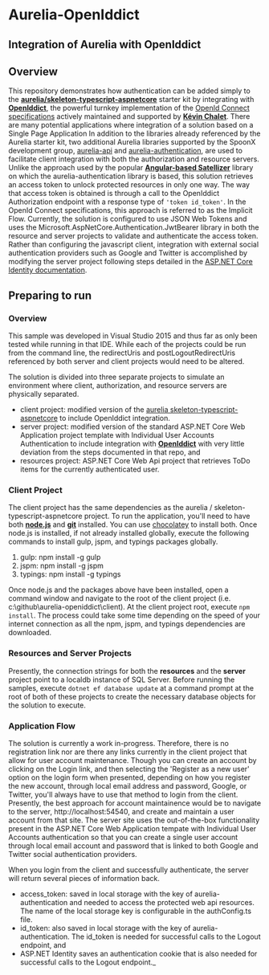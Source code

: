 # Aurelia-OpenIddict
## Integration of Aurelia with OpenIddict



## Overview

This repository demonstrates how authentication can be added simply to the **[aurelia/skeleton-typescript-aspnetcore](https://github.com/aurelia/skeleton-navigation)** starter kit
by integrating with **[OpenIddict](https://github.com/openiddict/openiddict-core)**, the powerful turnkey implementation of the 
[OpenId Connect specifications](http://openid.net/specs/openid-connect-core-1_0.html) actively maintained and supported by
**[Kévin Chalet](https://github.com/PinpointTownes)**. There are many potential applications where integration of a solution based on a 
Single Page Application In addition to the libraries already referenced by the Aurelia starter kit, two additional
Aurelia libraries supported by the SpoonX development group, [aurelia-api](https://github.com/SpoonX/aurelia-api) and [aurelia-authentication](https://github.com/SpoonX/aurelia-api), are used to 
facilitate client integration with both the authorization and resource servers. Unlike the approach used by the popular **[Angular-based 
Satellizer](https://github.com/sahat/satellizer)** library on which the aurelia-authentication library is based, this solution retrieves an access token to unlock protected 
resources in only one way. The way that access token is obtained is through a call to the OpenIddict Authorization endpoint with a 
response type of ```'token id_token'```. In the OpenId Connect specifications, this approach is referred to as the Implicit Flow. Currently, the
solution is configured to use JSON Web Tokens and uses the Microsoft.AspNetCore.Authentication.JwtBearer library in both the 
resource and server projects to validate and authenticate the access token. Rather than configuring the javascript client, integration 
with external social authentication providers such as Google and Twitter is accomplished by modifying the server project following 
steps detailed in the [ASP.NET Core Identity documentation](https://docs.asp.net/en/latest/security/authentication/sociallogins.html).


## Preparing to run

### Overview

This sample was developed in Visual Studio 2015 and thus far as only been tested while running in that IDE. While each of the projects 
could be run from the command line, the redirectUris and postLogoutRedirectUris referenced by both server and client projects would
need to be altered. 

The solution is divided into three separate projects to simulate an environment where client, authorization, and resource servers
are physically separated.  
   - client project: modified version of the [aurelia skeleton-typescript-aspnetcore](https://github.com/aurelia/skeleton-navigation) to include OpenIddict integration.
   - server project: modified version of the standard ASP.NET Core Web Application project template with Individual User Accounts Authentication to include integration with **[OpenIddict](https://github.com/openiddict/openiddict-core)** with very little deviation from the steps documented in that repo, and
   - resources project: ASP.NET Core Web Api project that retrieves ToDo items for the currently authenticated user.

### Client Project

The client project has the same dependencies as the aurelia / skeleton-typescript-aspnetcore project. To run the application, you'll need to have both
**[node.js](https://chocolatey.org/packages/nodejs)** and **[git](https://chocolatey.org/packages/git.install)** installed. You can use 
[chocolatey](https://chocolatey.org/) to install both. Once node.js is installed, if not already installed globally, execute the following 
commands to install gulp, jspm, and typings packages globally. 
  1. gulp: npm install -g gulp
  2. jspm: npm install -g jspm
  3. typings: npm install -g typings

Once node.js and the packages above have been installed, open a command window and navigate to the root of the client project 
(i.e. c:\github\aurelia-openiddict\client). At the client project root, execute ```npm install```. The process could take some time depending on the
speed of your internet connection as all the npm, jspm, and typings dependencies are downloaded.

### Resources and Server Projects

Presently, the connection strings for both the **resources** and the **server** project point to a localdb instance of SQL Server. Before
running the samples, execute ```dotnet ef database update``` at a command prompt at the root of both of these projects to create
the necessary database objects for the solution to execute.  

### Application Flow

The solution is currently a work in-progress. Therefore, there is no registration link nor are there any links currently in the client
project that allow for user account maintenance. Though you can create an account by clicking on the Login link, and then selecting the 
'Register as a new user' option on the login form when presented, depending on how you register the new account, through local email
address and password, Google, or Twitter, you'll always have to use that method to login from the client.  Presently, the best approach for
account maintainence would be to navigate to the server, http://localhost:54540, and create and maintain a user account from that site.
The server site uses the out-of-the-box functionality present in the ASP.NET Core Web Application tempate with Individual User Accounts 
authentication so that you can create a single user account through local email account and password that is linked to both Google and 
Twitter social authentication providers.

When you login from the client and successfully authenticate, the server will return several pieces of information back. 

- access_token: saved in local storage with the key of aurelia-authentication and needed to access the protected web api resources. The name of the local storage key is configurable in the authConfig.ts file.
- id_token: also saved in local storage with the key of aurelia-authentication. The id_token is needed for successful calls to the Logout endpoint, and
- ASP.NET Identity saves an authentication cookie that is also needed for successful calls to the Logout endpoint._

